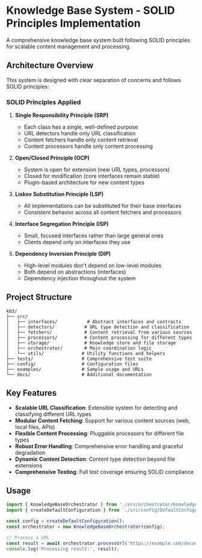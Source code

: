 # Knowledge Base System - SOLID Principles Implementation

A comprehensive knowledge base system built following SOLID principles for scalable content management and processing.

## Architecture Overview

This system is designed with clear separation of concerns and follows SOLID principles:

### SOLID Principles Applied

1. **Single Responsibility Principle (SRP)**
   - Each class has a single, well-defined purpose
   - URL detectors handle only URL classification
   - Content fetchers handle only content retrieval
   - Content processors handle only content processing

2. **Open/Closed Principle (OCP)**
   - System is open for extension (new URL types, processors)
   - Closed for modification (core interfaces remain stable)
   - Plugin-based architecture for new content types

3. **Liskov Substitution Principle (LSP)**
   - All implementations can be substituted for their base interfaces
   - Consistent behavior across all content fetchers and processors

4. **Interface Segregation Principle (ISP)**
   - Small, focused interfaces rather than large general ones
   - Clients depend only on interfaces they use

5. **Dependency Inversion Principle (DIP)**
   - High-level modules don't depend on low-level modules
   - Both depend on abstractions (interfaces)
   - Dependency injection throughout the system

## Project Structure

```
kb3/
├── src/
│   ├── interfaces/           # Abstract interfaces and contracts
│   ├── detectors/           # URL type detection and classification
│   ├── fetchers/            # Content retrieval from various sources
│   ├── processors/          # Content processing for different types
│   ├── storage/             # Knowledge store and file storage
│   ├── orchestrator/        # Main coordination logic
│   └── utils/              # Utility functions and helpers
├── tests/                  # Comprehensive test suite
├── config/                 # Configuration files
├── examples/               # Sample usage and URLs
└── docs/                   # Additional documentation
```

## Key Features

- **Scalable URL Classification**: Extensible system for detecting and classifying different URL types
- **Modular Content Fetching**: Support for various content sources (web, local files, APIs)
- **Flexible Content Processing**: Pluggable processors for different file types
- **Robust Error Handling**: Comprehensive error handling and graceful degradation
- **Dynamic Content Detection**: Content type detection beyond file extensions
- **Comprehensive Testing**: Full test coverage ensuring SOLID compliance

## Usage

```typescript
import { KnowledgeBaseOrchestrator } from './src/orchestrator/KnowledgeBaseOrchestrator';
import { createDefaultConfiguration } from './src/config/DefaultConfiguration';

const config = createDefaultConfiguration();
const orchestrator = new KnowledgeBaseOrchestrator(config);

// Process a URL
const result = await orchestrator.processUrl('https://example.com/document.pdf');
console.log('Processing result:', result);
```